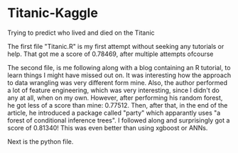 # Titanic-Kaggle
Trying to predict who lived and died on the Titanic

The first file "Titanic.R" is my first attempt without seeking any tutorials or help. That got me a score of 0.78469, after multiple attempts ofcourse

The second file, is me following along with a blog containing an R tutorial, to learn things I might have missed out on. It was interesting how the approach to data wrangling was very different form mine. Also, the author performed a lot of  feature engineering, which was very interesting, since I didn't do any at all, when on my own. However, after performing his random forest, he got less of a score than mine: 0.77512. Then, after that, in the end of the article, he introduced a package called "party" which apparantly uses "a forest of conditional inference trees". I followed along and surprisingly got a score of 0.81340! This was even better than using xgboost or ANNs.

Next is the python file.
